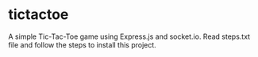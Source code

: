 # tictactoe
A simple Tic-Tac-Toe game using Express.js and socket.io.
Read steps.txt file and follow the steps to install this project.

